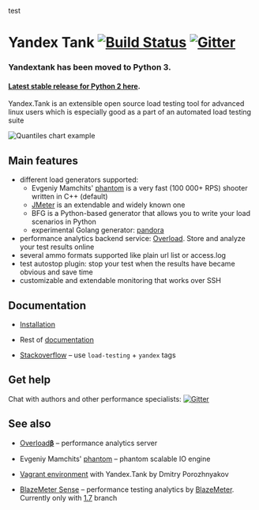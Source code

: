 test

# Yandex Tank [![Build Status](https://travis-ci.org/yandex/yandex-tank.svg?branch=master)](https://travis-ci.org/yandex/yandex-tank) [![Gitter](https://badges.gitter.im/Join%20Chat.svg)](https://gitter.im/yandex/yandex-tank?utm_source=badge&utm_medium=badge&utm_campaign=pr-badge&utm_content=badge)

### Yandextank has been moved to Python 3.
#### [Latest stable release for Python 2 here](https://github.com/yandex/yandex-tank/releases/tag/Python2).
Yandex.Tank is an extensible open source load testing tool for advanced linux users which is especially good as a part of an automated load testing suite

![Quantiles chart example](/logos/screen.png)

## Main features
* different load generators supported:
  * Evgeniy Mamchits' [phantom](https://github.com/yandex-load/phantom) is a very fast (100 000+ RPS) shooter written in C++ (default)
  * [JMeter](http://jmeter.apache.org/) is an extendable and widely known one
  * BFG is a Python-based generator that allows you to write your load scenarios in Python
  * experimental Golang generator: [pandora](https://github.com/yandex/pandora)
* performance analytics backend service: [Overload](http://overload.yandex.net/). Store and analyze your test results online
* several ammo formats supported like plain url list or access.log
* test autostop plugin: stop your test when the results have became obvious and save time
* customizable and extendable monitoring that works over SSH

## Documentation
- [Installation](http://yandextank.readthedocs.org/en/latest/install.html)

- Rest of [documentation](https://yandextank.readthedocs.org/en/latest/)

- [Stackoverflow](https://stackoverflow.com/) – use `load-testing` + `yandex` tags

## Get help
Chat with authors and other performance specialists: [![Gitter](https://badges.gitter.im/Join%20Chat.svg)](https://gitter.im/yandex/yandex-tank?utm_source=badge&utm_medium=badge&utm_campaign=pr-badge&utm_content=badge)

## See also
- [Overload𝛃](https://overload.yandex.net/) – performance analytics server

- Evgeniy Mamchits' [phantom](https://github.com/yandex-load/phantom) – phantom scalable IO engine

- [Vagrant environment](https://github.com/c3037/yandex-tank) with Yandex.Tank by Dmitry Porozhnyakov

- [BlazeMeter Sense](https://sense.blazemeter.com) – performance testing analytics by [BlazeMeter](https://www.blazemeter.com/). Currently only with [1.7](https://github.com/yandex/yandex-tank/tree/v1.7.32) branch
